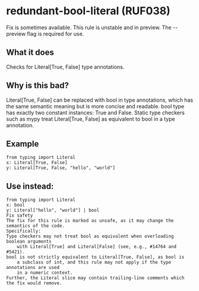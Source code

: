 # redundant-bool-literal (RUF038)
Fix is sometimes available.
This rule is unstable and in preview. The --preview flag is required for use.
## What it does
Checks for Literal[True, False] type annotations.
## Why is this bad?
Literal[True, False] can be replaced with bool in type annotations,
which has the same semantic meaning but is more concise and readable.
bool type has exactly two constant instances: True and False. Static
type checkers such as mypy treat Literal[True, False] as equivalent to
bool in a type annotation.
## Example
```
from typing import Literal
x: Literal[True, False]
y: Literal[True, False, "hello", "world"]
```
## Use instead:
```
from typing import Literal
x: bool
y: Literal["hello", "world"] | bool
Fix safety
The fix for this rule is marked as unsafe, as it may change the semantics of the code.
Specifically:
Type checkers may not treat bool as equivalent when overloading boolean arguments
    with Literal[True] and Literal[False] (see, e.g., #14764 and #5421).
bool is not strictly equivalent to Literal[True, False], as bool is
    a subclass of int, and this rule may not apply if the type annotations are used
    in a numeric context.
Further, the Literal slice may contain trailing-line comments which the fix would remove.
```